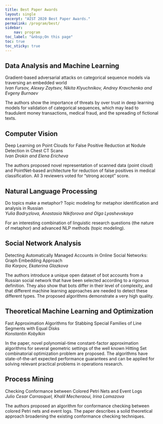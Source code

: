 ```yaml
---
title: Best Paper Awards
layout: single
excerpt: "AIST 2020 Best Paper Awards."
permalink: /program/best/
sidebar: 
    nav: program
toc_label: "&nbsp;On this page"
toc: true
toc_sticky: true
---
```


## Data Analysis and Machine Learning

Gradient-based adversarial attacks on categorical sequence models via traversing an embedded world<br/>
<i>Ivan Fursov, Alexey Zaytsev, Nikita Klyuchnikov, Andrey Kravchenko and Evgeny Burnaev</i>

The authors show the importance of threats by over trust in deep learning models for validation of categorical sequences, which may lead to fraudulent money transactions, medical fraud, and the spreading of fictional texts.


## Computer Vision

Deep Learning on Point Clouds for False Positive Reduction at Nodule Detection in Chest CT Scans<br/>
<i>Ivan Drokin and Elena Ericheva</i>

The authors proposed novel representation of scanned data (point cloud) and PointNet-based architecture for reduction of false positives in medical classification. All 3 reviewers voted for “strong accept” score.


## Natural Language Processing

Do topics make a metaphor? Topic modeling for metaphor identification and analysis in Russian<br/>
<i>Yulia Badryzlova, Anastasia Nikiforova and Olga Lyashevskaya</i>

For an interesting combination of linguistic research questions (the nature of metaphor) and advanced NLP methods (topic modeling).


## Social Network Analysis

Detecting Automatically Managed Accounts in Online Social Networks: Graph Embedding Approach<br/>
<i>Ilia Karpov, Ekaterina Glazkova</i>

The authors introduce a unique open dataset of bot accounts from a Russian social network that have been selected according to a rigorous definition. They also show that bots differ in their level of complexity, and that different machine learning approaches are needed to detect these different types. The proposed algorithms demonstrate a very high quality. 


## Theoretical Machine Learning and Optimization

Fast Approximation Algorithms for Stabbing Special Families of Line Segments with Equal Disks<br/>
<i>Konstantin Kobylkin</i>

In the paper, novel polynomial-time constant-factor approximation algorithms for several geometric settings of the well known Hitting Set combinatorial optimization problem are proposed. The algorithms have state-of-the-art expected performance guarantees and can be applied for solving relevant practical problems in operations research.


## Process Mining

Checking Conformance between Colored Petri Nets and Event Logs<br/>
<i>Julio Cesar Carrasquel, Khalil Mecheraoui, Irina Lomazova</i>

The authors proposed an algorithm for conformance checking between colored Petri nets and event logs. The paper describes a solid theoretical approach broadening the existing conformance checking techniques.


